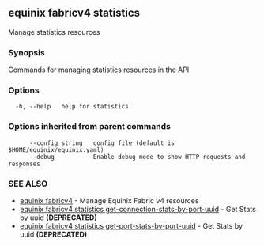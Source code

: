 ## equinix fabricv4 statistics

Manage statistics resources

### Synopsis

Commands for managing statistics resources in the API

### Options

```
  -h, --help   help for statistics
```

### Options inherited from parent commands

```
      --config string   config file (default is $HOME/equinix/equinix.yaml)
      --debug           Enable debug mode to show HTTP requests and responses
```

### SEE ALSO

* [equinix fabricv4](equinix_fabricv4.md)	 - Manage Equinix Fabric v4 resources
* [equinix fabricv4 statistics get-connection-stats-by-port-uuid](equinix_fabricv4_statistics_get-connection-stats-by-port-uuid.md)	 - Get Stats by uuid **(DEPRECATED)**
* [equinix fabricv4 statistics get-port-stats-by-port-uuid](equinix_fabricv4_statistics_get-port-stats-by-port-uuid.md)	 - Get Stats by uuid **(DEPRECATED)**

